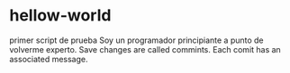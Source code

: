 # hellow-world
primer script de prueba
Soy un programador principiante a punto de volverme experto.
Save changes are called commints. Each comit has an associated message.
